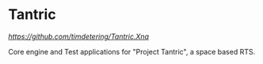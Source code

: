 # Tantric

*<https://github.com/timdetering/Tantric.Xna>*

Core engine and Test applications for "Project Tantric", a space based RTS.
